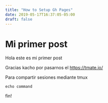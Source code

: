 ```yaml
---
title: "How to Setup Gh Pages"
date: 2019-05-17T16:37:05-05:00
draft: false
---
```


# Mi primer post

Hola este es mi primer post

Gracias kacho por pasarnos el https://tmate.io/

Para compartir sesiones mediante tmux

```
echo command
```


fin!
